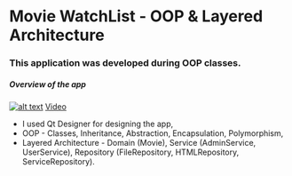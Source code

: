 # Movie WatchList - OOP & Layered Architecture
 
 <h3>This application was developed during OOP classes.</h3>

 <h5>Overview of the app</h5>
 
 
 <a href="http://www.youtube.com/watch?v=Xcnv4H8h-to">![alt text](https://i.imgur.com/jR8foir.png)</a> 
 <a href="http://www.youtube.com/watch?v=Xcnv4H8h-to">Video</a> 

- I used Qt Designer for designing the app,
- OOP - Classes, Inheritance, Abstraction, Encapsulation, Polymorphism,
- Layered Architecture - Domain (Movie), Service (AdminService, UserService), Repository (FileRepository, HTMLRepository, ServiceRepository).
